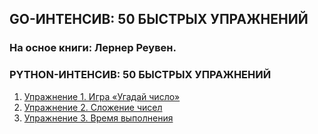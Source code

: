 ## GO-ИНТЕНСИВ: 50 БЫСТРЫХ УПРАЖНЕНИЙ ##

### На осное книги: Лернер Реувен. ###
### PYTHON-ИНТЕНСИВ: 50 БЫСТРЫХ УПРАЖНЕНИЙ ###

1. [Упражнение 1. Игра «Угадай число»](https://github.com/IPRepin/goIntensuv50/tree/master/guess_the_number)
2. [Упражнение 2. Сложение чисел](https://github.com/IPRepin/goIntensuv50/tree/master/sumDigit)
3. [Упражнение 3. Время выполнения](https://github.com/IPRepin/goIntensuv50/tree/master/timeWork)